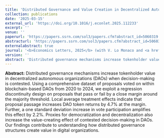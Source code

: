```yaml
---
title: 'Distributed Governance and Value Creation in Decentralized Autonomous Organizations: Evidence from a Regression Discontinuity Design'
collection: publications
date: '2025-03-15'
external_url: 'https://doi.org/10.1016/j.econlet.2025.112233'
excerpt: ''
venue: ''
paperurl: 'https://papers.ssrn.com/sol3/papers.cfm?abstract_id=5060319'
abstracturl: 'https://papers.ssrn.com/sol3/papers.cfm?abstract_id=5060319'
externalabstract: true
journal: '<b>Economics Letters, 2025</b> (with V. Lo Monaco and <a href="https://scholar.google.it/citations?user=Sa8sBkoAAAAJ&hl=en">S. Vismara</a>)'
version: ''
abstract: 'Distributed governance mechanisms increase tokenholder value in decentralized autonomous organizations (DAOs) when decision-making is contested. Using a comprehensive dataset of proposals voted on within blockchain-based DAOs from 2020 to 2024, we exploit a regression discontinuity design on proposals that pass or fail by a close margin around the majority threshold. Local average treatment effects indicate that proposal passage increases DAO token returns by 4.7% at the margin. Further, a one standard deviation increase in vote participation amplifies this effect by 2.2%. Proxies for democratization and decentralization also increase the value-creating effect of contested decision-making in DAOs. Our findings contribute to understanding how distributed governance structures create value in digital organizations. '
---
```


<strong>Abstract:</strong> Distributed governance mechanisms increase tokenholder value in decentralized autonomous organizations (DAOs) when decision-making is contested. Using a comprehensive dataset of proposals voted on within blockchain-based DAOs from 2020 to 2024, we exploit a regression discontinuity design on proposals that pass or fail by a close margin around the majority threshold. Local average treatment effects indicate that proposal passage increases DAO token returns by 4.7% at the margin. Further, a one standard deviation increase in vote participation amplifies this effect by 2.2%. Proxies for democratization and decentralization also increase the value-creating effect of contested decision-making in DAOs. Our findings contribute to understanding how distributed governance structures create value in digital organizations. 


